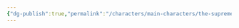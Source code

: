 ```yaml
---
{"dg-publish":true,"permalink":"/characters/main-characters/the-supreme-commanders-antagonists/the-glorious-the-great-the-undefeatable-dr-dictator/"}
---
```



